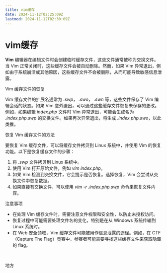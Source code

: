 ```yaml
---
title: vim缓存
date: 2024-11-12T02:25:09Z
lastmod: 2024-11-12T02:30:09Z
---
```


# vim缓存

**Vim** 编辑器在编辑文件时会创建临时缓存文件，这些文件通常被称为交换文件。当 Vim 正常关闭时，这些缓存文件会被自动删除。然而，如果 Vim 异常退出，例如由于系统崩溃或其他原因，这些缓存文件不会被删除，从而可能导致敏感信息泄露。

Vim 缓存文件的恢复

Vim 缓存文件的扩展名通常为  *.swp*， *.swo*， *.swn* 等，这些文件保存了 Vim 编辑会话的状态。如果 Vim 意外退出，可以通过这些缓存文件恢复未保存的更改。例如，如果编辑 *index.php* 文件时 Vim 异常退出，可能会生成名为  *.index.php.swp* 的交换文件。如果再次异常退出，将生成  *.index.php.swo*，以此类推。

恢复 Vim 缓存文件的方法

要恢复 Vim 缓存文件，可以将缓存文件拷贝到 Linux 系统中，并使用 Vim 的恢复功能。以下是恢复缓存文件的步骤：

1. 将  *.swp* 文件拷贝到 Linux 系统中。
2. 使用 Vim 打开原始文件，例如 *vim index.php*。
3. 如果 Vim 检测到交换文件，它会提示是否恢复。选择恢复，Vim 会尝试从交换文件中恢复数据。
4. 如果直接有交换文件，可以使用 *vim -r .index.php.swp* 命令来恢复文件内容。

注意事项

* 在处理 Vim 缓存文件时，需要注意文件权限和安全性，以防止未授权访问。
* 恢复过程中可能需要处理文件名的变化，特别是在从 Windows 系统传输到 Linux 系统时。
* 在 Web 安全领域，Vim 缓存文件可能被用作信息泄露的途径。例如，在 CTF（Capture The Flag）竞赛中，参赛者可能需要寻找这些缓存文件来获取隐藏的 flag。

‍

地方